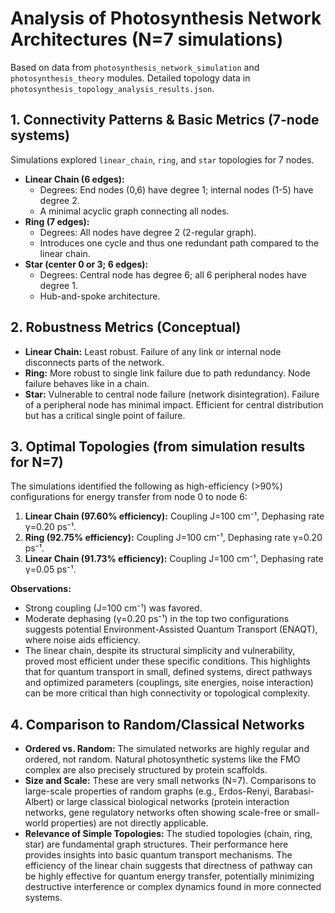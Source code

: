 # Analysis of Photosynthesis Network Architectures (N=7 simulations)

Based on data from `photosynthesis_network_simulation` and `photosynthesis_theory` modules. Detailed topology data in `photosynthesis_topology_analysis_results.json`.

## 1. Connectivity Patterns & Basic Metrics (7-node systems)

Simulations explored `linear_chain`, `ring`, and `star` topologies for 7 nodes.

*   **Linear Chain (6 edges):**
    *   Degrees: End nodes (0,6) have degree 1; internal nodes (1-5) have degree 2.
    *   A minimal acyclic graph connecting all nodes.
*   **Ring (7 edges):**
    *   Degrees: All nodes have degree 2 (2-regular graph).
    *   Introduces one cycle and thus one redundant path compared to the linear chain.
*   **Star (center 0 or 3; 6 edges):**
    *   Degrees: Central node has degree 6; all 6 peripheral nodes have degree 1.
    *   Hub-and-spoke architecture.

## 2. Robustness Metrics (Conceptual)

*   **Linear Chain:** Least robust. Failure of any link or internal node disconnects parts of the network.
*   **Ring:** More robust to single link failure due to path redundancy. Node failure behaves like in a chain.
*   **Star:** Vulnerable to central node failure (network disintegration). Failure of a peripheral node has minimal impact. Efficient for central distribution but has a critical single point of failure.

## 3. Optimal Topologies (from simulation results for N=7)

The simulations identified the following as high-efficiency (>90%) configurations for energy transfer from node 0 to node 6:

1.  **Linear Chain (97.60% efficiency):** Coupling J=100 cm⁻¹, Dephasing rate γ=0.20 ps⁻¹.
2.  **Ring (92.75% efficiency):** Coupling J=100 cm⁻¹, Dephasing rate γ=0.20 ps⁻¹.
3.  **Linear Chain (91.73% efficiency):** Coupling J=100 cm⁻¹, Dephasing rate γ=0.05 ps⁻¹.

**Observations:**
*   Strong coupling (J=100 cm⁻¹) was favored.
*   Moderate dephasing (γ=0.20 ps⁻¹) in the top two configurations suggests potential Environment-Assisted Quantum Transport (ENAQT), where noise aids efficiency.
*   The linear chain, despite its structural simplicity and vulnerability, proved most efficient under these specific conditions. This highlights that for quantum transport in small, defined systems, direct pathways and optimized parameters (couplings, site energies, noise interaction) can be more critical than high connectivity or topological complexity.

## 4. Comparison to Random/Classical Networks

*   **Ordered vs. Random:** The simulated networks are highly regular and ordered, not random. Natural photosynthetic systems like the FMO complex are also precisely structured by protein scaffolds.
*   **Size and Scale:** These are very small networks (N=7). Comparisons to large-scale properties of random graphs (e.g., Erdos-Renyi, Barabasi-Albert) or large classical biological networks (protein interaction networks, gene regulatory networks often showing scale-free or small-world properties) are not directly applicable.
*   **Relevance of Simple Topologies:** The studied topologies (chain, ring, star) are fundamental graph structures. Their performance here provides insights into basic quantum transport mechanisms. The efficiency of the linear chain suggests that directness of pathway can be highly effective for quantum energy transfer, potentially minimizing destructive interference or complex dynamics found in more connected systems.
